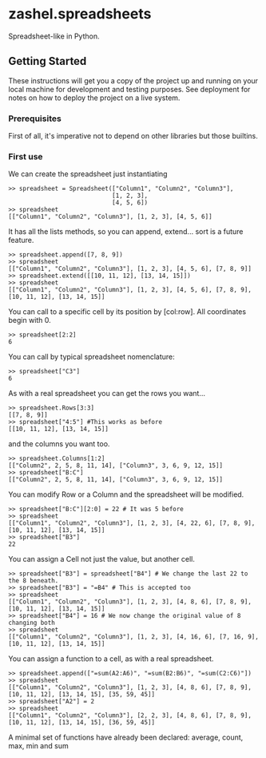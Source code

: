 # zashel.spreadsheets
Spreadsheet-like in Python.

## Getting Started

These instructions will get you a copy of the project up and running on your local machine for development and testing purposes. See deployment for notes on how to deploy the project on a live system.

### Prerequisites

First of all, it's imperative not to depend on other libraries but those builtins.

### First use

We can create the spreadsheet just instantiating

```
>> spreadsheet = Spreadsheet(["Column1", "Column2", "Column3"],
                             [1, 2, 3],
                             [4, 5, 6])
>> spreadsheet
[["Column1", "Column2", "Column3"], [1, 2, 3], [4, 5, 6]]
```

It has all the lists methods, so you can append, extend... sort is a future feature.

```
>> spreadsheet.append([7, 8, 9])
>> spreadsheet
[["Column1", "Column2", "Column3"], [1, 2, 3], [4, 5, 6], [7, 8, 9]]
>> spreadsheet.extend([[10, 11, 12], [13, 14, 15]])
>> spreadsheet
[["Column1", "Column2", "Column3"], [1, 2, 3], [4, 5, 6], [7, 8, 9], [10, 11, 12], [13, 14, 15]]
```

You can call to a specific cell by its position by [col:row]. All coordinates begin with 0.

```
>> spreadsheet[2:2]
6
```

You can call by typical spreadsheet nomenclature:

```
>> spreadsheet["C3"]
6
```

As with a real spreadsheet you can get the rows you want...

```
>> spreadsheet.Rows[3:3]
[[7, 8, 9]]
>> spreadsheet["4:5"] #This works as before
[[10, 11, 12], [13, 14, 15]]
```

and the columns you want too.

```
>> spreadsheet.Columns[1:2]
[["Column2", 2, 5, 8, 11, 14], ["Column3", 3, 6, 9, 12, 15]]
>> spreadsheet["B:C"]
[["Column2", 2, 5, 8, 11, 14], ["Column3", 3, 6, 9, 12, 15]]
```

You can modify Row or a Column and the spreadsheet will be modified.

```
>> spreadsheet["B:C"][2:0] = 22 # It was 5 before
>> spreadsheet
[["Column1", "Column2", "Column3"], [1, 2, 3], [4, 22, 6], [7, 8, 9], [10, 11, 12], [13, 14, 15]]
>> spreadsheet["B3"]
22
```

You can assign a Cell not just the value, but another cell.

```
>> spreadsheet["B3"] = spreadsheet["B4"] # We change the last 22 to the 8 beneath.
>> spreadsheet["B3"] = "=B4" # This is accepted too 
>> spreadsheet
[["Column1", "Column2", "Column3"], [1, 2, 3], [4, 8, 6], [7, 8, 9], [10, 11, 12], [13, 14, 15]]
>> spreadsheet["B4"] = 16 # We now change the original value of 8 changing both
>> spreadsheet
[["Column1", "Column2", "Column3"], [1, 2, 3], [4, 16, 6], [7, 16, 9], [10, 11, 12], [13, 14, 15]]
```

You can assign a function to a cell, as with a real spreadsheet.

```
>> spreadsheet.append(["=sum(A2:A6)", "=sum(B2:B6)", "=sum(C2:C6)"])
>> spreadsheet
[["Column1", "Column2", "Column3"], [1, 2, 3], [4, 8, 6], [7, 8, 9], [10, 11, 12], [13, 14, 15], [35, 59, 45]]
>> spreadsheet["A2"] = 2
>> spreadsheet
[["Column1", "Column2", "Column3"], [2, 2, 3], [4, 8, 6], [7, 8, 9], [10, 11, 12], [13, 14, 15], [36, 59, 45]]
```

A minimal set of functions have already been declared: average, count, max, min and sum